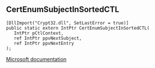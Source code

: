 ## CertEnumSubjectInSortedCTL

```
[DllImport("Crypt32.dll", SetLastError = true)]
public static extern IntPtr CertEnumSubjectInSortedCTL(
   IntPtr pCtlContext,
   ref IntPtr ppvNextSubject,
   ref IntPtr ppvNextEntry
);
```

[Microsoft documentation](https://docs.microsoft.com/en-us/windows/win32/api/wincrypt/nf-wincrypt-certenumsubjectinsortedctl)
